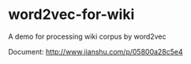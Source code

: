 # word2vec-for-wiki
A demo for processing wiki corpus by word2vec

Document: http://www.jianshu.com/p/05800a28c5e4
